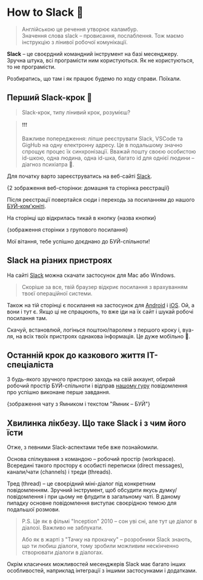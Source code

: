# How to Slack 🤪

> Англійською це речення утворює каламбур. <br>
> Значення слова slack – провисання, послаблення. Тож маємо інструкцію з лінивої робочої комунікації.

<b>Slack</b> – це своєрдний командний інструмент на базі месенджеру. Зручна штука, всі програмісти ним користуються. Як не користуються, то не програмісти.

Розбиратись, що там і як працює будемо по ходу справи. Поїхали.

## Перший Slack-крок 🤪

> Slack-крок, типу лінивий крок, розумієш?

> ❗️❗️❗️
>
> Важливе попередження: ліпше реєструвати Slack, VSCode та GigHub на одну електронну адресу. Це в подальшому значно спрощує процес їх синхронізації. Вважай пошту своєю особистою id-шкою, одна людина, одна id-шка, багато id для однієї людини – діагноз психіатра 🤪.

Для початку варто зареєструватись на веб-сайті [Slack](https://slack.com/).

{2 зображення веб-сторінки: домашня та сторінка реєстрації}

Після реєстрації повертайся сюди і переходь за посиланням до нашого [БУЙ-ком'юніті](https://join.slack.com/t/buoy-studies/shared_invite/zt-1mx47djw1-hqOqTKfIaHgvB5rswgaMug).

На сторінці що відкрилась тикай в кнопку {назва кнопки}

{зображення сторінки з групового посилання}

Мої вітання, тебе успішно доєднано до БУЙ-спільноти!

## Slack на різних пристроях

На сайті [Slack](https://slack.com/downloads) можна скачати застосунок для Mac або Windows.

> Скоріше за все, твій браузер відкриє посилання з врахуванням твоєї операційної системи.

Також на тій сторінці є посилання на застосунок для [Android](https://play.google.com/store/apps/details?id=com.Slack) і [iOS](https://itunes.apple.com/app/slack-app/id618783545?ls=1&mt=8). Ой, а вони і тут є. Якщо ці не спрацюють, то вже іди на їх сайт і шукай робочі посилання там.

Скачуй, встановлюй, логінься поштою/паролем з першого кроку і, вуа-ля, на всіх твоїх пристроях однакова інформація. Це дуже мобільно 🤪.

## Останній крок до казкового життя IT-спеціаліста

З будь-якого зручного пристрою заходь на свій аккаунт, обирай робочий простір БУЙ-спільноти і відправ [нашому гуру](https://buoy-studies.slack.com/archives/D04K4G5UX61) повідомлення про успішно виконане перше завдання.

{зображення чату з Ямником і текстом "Ямник – БУЙ"}

## <b>Хвилинка лікбезу.</b> Що таке Slack і з чим його їсти

Отже, з певними Slack-аспектами тебе вже познайомили.

Основа спілкування з командою – робочий простір (workspace). Всередині такого простору є особисті переписки (direct messages), канали/чати (channels) і треди (threads).

Тред (thread) – це своєрідний міні-діалог під конкретним повідомленням. Зручний інструмент, щоб обсудити якусь думку/повідомлення і при цьому не флудити в загальному чаті. В даному пипадку основне повідомлення виступає своєрідною темою для подальшої розмови.

> P.S. Це як в фільмі "Inception" 2010 – сон уві сні, але тут це діалог в діалозі. Важливо не заблукати.
>
> Або як в жарті з "Тачку на прокачку" – розробники Slack знають, що ти любиш діалоги, тому зробили можливим нескінченно створювати діалоги в діалогах.

Окрім класичних можливостей месенджерів Slack має багато інших особливостей, наприклад інтеграції з іншими застосунками і додатками.

